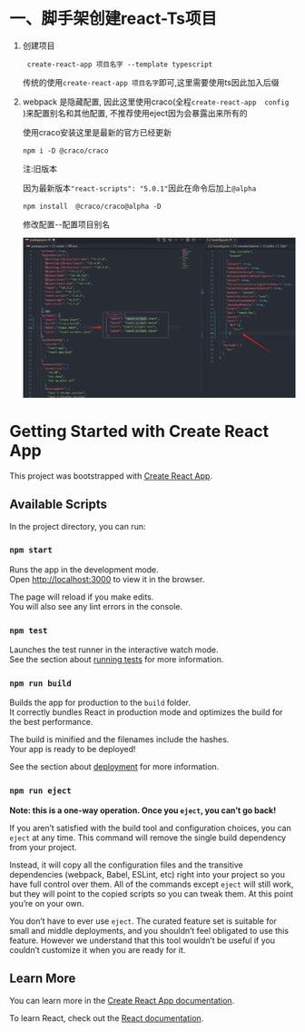 

# 一、脚手架创建react-Ts项目

1. 创建项目

   ```shell
    create-react-app 项目名字 --template typescript
   ```

   传统的使用`create-react-app 项目名字`即可,这里需要使用ts因此加入后缀

2. webpack 是隐藏配置,   因此这里使用craco(全程`create-react-app  config `)来配置别名和其他配置,  不推荐使用eject因为会暴露出来所有的

   使用craco安装这里是最新的官方已经更新

   ```shell
   npm i -D @craco/craco
   ```

   注:旧版本

   因为最新版本`"react-scripts": "5.0.1"`因此在命令后加上`@alpha`

   ```shell
   npm install  @craco/craco@alpha -D
   ```

   修改配置--配置项目别名

   <img src="./img/1.png" style="zoom:50%;" />

# Getting Started with Create React App

This project was bootstrapped with [Create React App](https://github.com/facebook/create-react-app).

## Available Scripts

In the project directory, you can run:

### `npm start`

Runs the app in the development mode.\
Open [http://localhost:3000](http://localhost:3000) to view it in the browser.

The page will reload if you make edits.\
You will also see any lint errors in the console.

### `npm test`

Launches the test runner in the interactive watch mode.\
See the section about [running tests](https://facebook.github.io/create-react-app/docs/running-tests) for more information.

### `npm run build`

Builds the app for production to the `build` folder.\
It correctly bundles React in production mode and optimizes the build for the best performance.

The build is minified and the filenames include the hashes.\
Your app is ready to be deployed!

See the section about [deployment](https://facebook.github.io/create-react-app/docs/deployment) for more information.

### `npm run eject`

**Note: this is a one-way operation. Once you `eject`, you can’t go back!**

If you aren’t satisfied with the build tool and configuration choices, you can `eject` at any time. This command will remove the single build dependency from your project.

Instead, it will copy all the configuration files and the transitive dependencies (webpack, Babel, ESLint, etc) right into your project so you have full control over them. All of the commands except `eject` will still work, but they will point to the copied scripts so you can tweak them. At this point you’re on your own.

You don’t have to ever use `eject`. The curated feature set is suitable for small and middle deployments, and you shouldn’t feel obligated to use this feature. However we understand that this tool wouldn’t be useful if you couldn’t customize it when you are ready for it.

## Learn More

You can learn more in the [Create React App documentation](https://facebook.github.io/create-react-app/docs/getting-started).

To learn React, check out the [React documentation](https://reactjs.org/).
